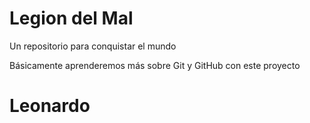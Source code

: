 # Legion del Mal
Un repositorio para conquistar el mundo

Básicamente aprenderemos más sobre Git y GitHub con este proyecto


# Leonardo



